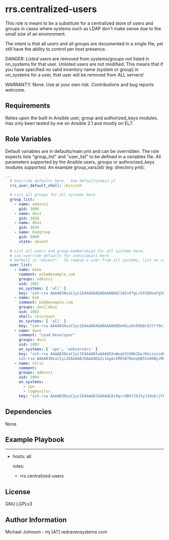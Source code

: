 rrs.centralized-users
=========

This role is meant to be a substitute for a centralized store of users and groups in cases where systems such as LDAP don't make sense due to the small size of an environment.

The intent is that all users and all groups are documented in a single file, yet still have the ability to control per host presence.

DANGER: *Listed* users are removed from systems/groups *not* listed in on_systems for that user.  Unlisted users are not modified.
This means that if you have specified no valid inventory name (system or group) in on_systems for a user, that user will be removed from ALL servers!

WARRANTY: None.  Use at your own risk.  Contributions and bug reports welcome.

Requirements
------------

Relies upon the built in Ansible user, group and authorized_keys modules.  Has only been tested by me on Ansible 2.1 and mostly on EL7.

Role Variables
--------------

Default variables are in defaults/main.yml and can be overridden.  The role expects lists "group_list" and "user_list" to be defined in a variables file.
All parameters supported by the Ansible users, groups or authrorized_keys modules supported. An example group_vars/all/ (eg: directory.yml):
```yaml
---
  # Override defaults here.  See defaults/main.yl
  rrs_user_default_shell: /bin/zsh

  # List all groups for all systems here
  group_list:
    - name: admins1
      gid: 3000
    - name: dev1
      gid: 3010
    - name: dba1
      gid: 3020
    - name: badgroup
      gid: 6000
      state: absent
  
  # List all users and group memberships for all systems here.
  # can override defaults for individuals here
  # Default is *absent*.  To remove a user from all systems, list no valid inventory entries in "on_systems:"
  user_list:
    - name: mike
      comment: mike@example.com
      groups: admins1
      uid: 1001
      on_systems: [ 'all' ]
      key: "ssh-rsa AAAAB3NzaC1yc2EAAAADAQABAAABAQC102vKTgL+5X3Q9uwFgS86zGnCvYQ81T4rNd7i7qUqvN8sT7BFrr4sZLfuUUZ+1kzEvHz2fgBKyzGUfJJcZfR/YMGFhV96PDEMeKTRtORtzXiIQ7vwLcY/+rSUEOJvpQF3p8/vFIoL9pm76fRujRtJEhwMKaIj5TJ1zAzODwyuO1jY8bGxqvlkw2BgB5niuO2XDb+fV0disKpWJks494XawSZLfV7LLB5KHGqKmFfelg1/GlJ+A3IV6F4kUnoWd/iPwBR9vZve5tc6YuTk6M/AfgcR4i+/rNNjK05+ODRoUy/yr/pyDBSfa2DzDVJHx7FEcsDtka9rbRMRbMmIYFqP mike@mj"
    - name: bob
      comment: bob@example.com
      groups: dev1,dba1
      uid: 1002
      shell: /bin/bash
      on_systems: [ 'all' ]
      key: "ssh-rsa AAAAB3NzaC1yc2EAAAADAQABAAABAQDm4biebtD9Q8cOJ7rY9n1cgVWd5wgnwljd9eQ0Kkfv+sEDmPq76N0r/9fyK2RHySayCElPQ/vFNfFYK8zRKsV420k00r7X0UnBQR5nguLugK6URzWsNBnj6mqpSYvRRQUcw92XLPBCt2WuRpBjimHXVyglDKaNEFmviDdpqxa0P03uMhT5CvftlcS0unQgPRr7GZq0crnenURNhqM0HlU2YasifrCIp0EHAbGa/bDhKafTStWypexgeniXiG962dAW1Tq8Z+DnFqXhQa9lPvEKuKPq+EUYuMR1Rq7q3nLyrPGdWGsR+DVognz2Y/tRiFagyYyIM/ke5HkZ/1IYZ3On me@local"  
    - name: dave
      comment: "Lead Developer"
      groups: dev1
      uid: 1003
      on_systems: [ 'vpn', 'webservers' ]
      key: "ssh-rsa AAAAB3NzaC1yc2EAAAABIwAAAQEAuWpqU1S6BbZAeJ6kczycodFDKevUrs3ky1BTwonzeniPpm30j/gM5TUm0ZMIdyH4LLEHdQosK8unWNtnVUSmJX89LUCjfiIO5iT8KQw/R5CIQ7LOC34lnpaSFK0uRqSA5NqOd0SJxLcHt21ynGXEYHiEOOSXLCuWXomz0sTzcShBgvQoCRs3h5JaCXkBFoVnJV190TrFcyGoSL07KOQJ6HL+zoq+qUxMwJdshWqc/hIlyJ24AYFKgaXeqtqJpkamQtJZWi6aug50i69QdElAgHPP2jUp5EpBjDPR0BqUrJUZEovpNWDk6KbVGvPJFMZQG5q79KCSUYlb4JR54fsxMw== cygwin-key
      ssh-rsa AAAAB3NzaC1yc2EAAAABJQAAAQEA2i1kgAzIM6SB7BanqHB5IoN4WyzMUtzau/x7Ctjy79or/Arr5EaDsish4L3U+m/Du81Rw8l4L6XV/Fi7MaeItFwP3jrtg8Lb07fb+dpK6JQ4VdicR8hnIk6ibWvEShh5LBxeSTismvDSsecVQtHDSfGv/e3FqgxPJMBDxZjJ1Y5TM+gQMYlj/ls395QrPkRqqMWRwR1zxXkrBo10IfBT7YmRakSsfBobaJS5Nm8rDy6SrWcJ3VkGPMLPRi8ht1hQ1/3tvaTqnbGAkbpIOgWb7C/03o/4cdcmCVbTk6n9mVW8XN8Ef8H4wu5JUgkzxz4VVK3G/nBd/3ydOVCCJaE8hw== putty/PC"
    - name: chris
      comment: 
      groups: admins1
      uid: 1004
      on_systems: 
        - vpn
        - logmonitor
      key: "ssh-rsa AAAAB3NzaC1yc2EAAAABJQAAAQEAi9q+/QR6YJkISyJ19obrjF6gu7eTrY70vU2AnJbMt7Huo0bJVRsnu5cPDdA0wHmCBaImxD4D4XO4O+pAJ889R54fvcQzwTdWOPornyzN5rpccZmPb/tsr+/k7HT5lStl1kHL53AWmkCyS1GEGZNYY4P3GDBBXHjGaPt/YQ5/eME1EQce2j+AxLuHdLBawlylg2lCgkGTOdob4YAuggLPu02/6qm/XevSHoxuTBqUJcRqv7JAG68+vqIEGKc/pUgVuVFDabJmrESjQMTsmWgONHxgi8wpn+m5CqMPzlNBOqn97t2BBjbMjqVIEcBBCI1iyz3tAGkL0tieBSATR9n7/w== rsa-key-20161205"
```

Dependencies
------------

None

Example Playbook
----------------

---

- hosts: all

  roles:
  - rrs.centralized-users



License
-------

GNU LGPLv3

Author Information
------------------

Michael Johnson - mj \[AT\] redravensystems com
